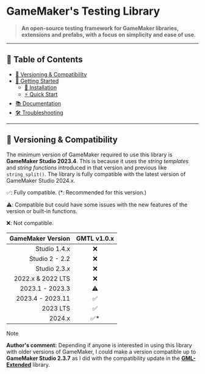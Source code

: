 # GameMaker's Testing Library

> **An open-source testing framework for GameMaker libraries, extensions and prefabs, with a focus on simplicity and ease of use.**

---

## 📖 Table of Contents

- [🔧 Versioning & Compatibility](#-versioning--compatibility)
- [🚀 Getting Started](./Getting-Started)
  - [🌱 Installation](./Getting-Started#-Installation)
  - [⚡ Quick Start](./Getting-Started#-Quick-Start)
- [📚 Documentation](./Documentation)
- [🛠️ Troubleshooting](./Troubleshooting)

---

## 🔧 Versioning & Compatibility

The minimum version of GameMaker required to use this library is **GameMaker Studio 2023.4**. This is because it uses the _string templates_ and _string functions_ introduced in that version and previous like `string_split()`. The library is fully compatible with the latest version of GameMaker Studio 2024.x.

✅: Fully compatible. (\*: Recommended for this version.)

⚠️: Compatible but could have some issues with the new features of the version or built-in functions.

❌: Not compatible.

| GameMaker Version | GMTL v1.0.x |
| ----------------: | :---------: |
|      Studio 1.4.x |     ❌      |
|    Studio 2 - 2.2 |     ❌      |
|      Studio 2.3.x |     ❌      |
| 2022.x & 2022 LTS |     ❌      |
|   2023.1 - 2023.3 |     ⚠️      |
|  2023.4 - 2023.11 |     ✅      |
|          2023 LTS |     ✅      |
|            2024.x |    ✅\*     |

> [!NOTE]
> **Author's comment:** Depending if anyone is interested in using this library with older versions of GameMaker, I could make a version compatible up to **GameMaker Studio 2.3.7** as I did with the compatibility update in the [**GML-Extended**](https://github.com/DAndrewBox/GML-Extended/) library.
